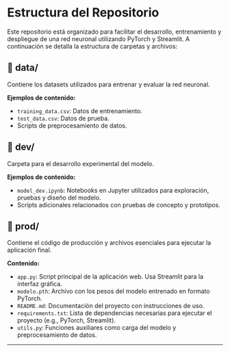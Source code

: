 # Estructura del Repositorio

Este repositorio está organizado para facilitar el desarrollo, entrenamiento y despliegue de una red neuronal utilizando PyTorch y Streamlit. A continuación se detalla la estructura de carpetas y archivos:

## 📁 data/

Contiene los datasets utilizados para entrenar y evaluar la red neuronal.

**Ejemplos de contenido:**
- `training_data.csv`: Datos de entrenamiento.
- `test_data.csv`: Datos de prueba.
- Scripts de preprocesamiento de datos.

## 📁 dev/

Carpeta para el desarrollo experimental del modelo.

**Ejemplos de contenido:**
- `model_dev.ipynb`: Notebooks en Jupyter utilizados para exploración, pruebas y diseño del modelo.
- Scripts adicionales relacionados con pruebas de concepto y prototipos.

## 📁 prod/

Contiene el código de producción y archivos esenciales para ejecutar la aplicación final.

**Contenido:**
- `app.py`: Script principal de la aplicación web. Usa Streamlit para la interfaz gráfica.
- `modelo.pth`: Archivo con los pesos del modelo entrenado en formato PyTorch.
- `README.md`: Documentación del proyecto con instrucciones de uso.
- `requirements.txt`: Lista de dependencias necesarias para ejecutar el proyecto (e.g., PyTorch, Streamlit).
- `utils.py`: Funciones auxiliares como carga del modelo y preprocesamiento de datos.

---